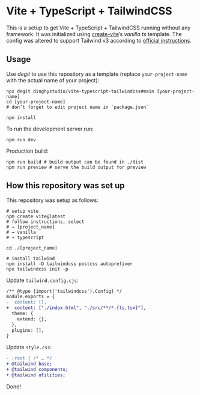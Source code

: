 
# Vite + TypeScript + TailwindCSS

This is a setup to get Vite + TypeScript + TailwindCSS running without any framework. It was initialized using [create-vite](https://github.com/vitejs/vite/tree/main/packages/create-vite)’s _vanilla ts_ template. The config was altered to support Tailwind v3 according to [official instructions](https://tailwindcss.com/docs/guides/vite).

## Usage #

Use _degit_ to use this repository as a template (replace `your-project-name` with the actual name of your project):

```shell
npx degit dinghystudio/vite-typescript-tailwindcss#main [your-project-name]
cd [your-project-name]
# don’t forget to edit project name in `package.json`

npm install
```

To run the development server run:

```shell
npm run dev
```

Production build:

```shell
npm run build # build output can be found in ./dist
npm run preview # serve the build output for preview
```

## How this repository was set up #

This repository was setup as follows:

```shell
# setup vite
npm create vite@latest
# follow instructions, select
# → [project_name]
# → vanilla
# → typescript

cd ./[project_name]

# install tailwind
npm install -D tailwindcss postcss autoprefixer
npx tailwindcss init -p
```

Update `tailwind.config.cjs`:

```diff
/** @type {import('tailwindcss').Config} */
module.exports = {
-  content: [],
+  content: ["./index.html", "./src/**/*.{ts,tsx}"],
  theme: {
    extend: {},
  },
  plugins: [],
}
```

Update `style.css`:

```diff
- :root { /* … */
+ @tailwind base;
+ @tailwind components;
+ @tailwind utilities;
```

Done!
